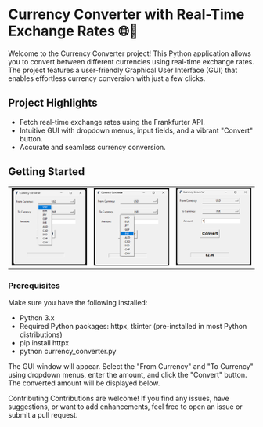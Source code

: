 # Currency Converter with Real-Time Exchange Rates 🌐💱

Welcome to the Currency Converter project! This Python application allows you to convert between different currencies using real-time exchange rates. The project features a user-friendly Graphical User Interface (GUI) that enables effortless currency conversion with just a few clicks.

## Project Highlights

- Fetch real-time exchange rates using the Frankfurter API.
- Intuitive GUI with dropdown menus, input fields, and a vibrant "Convert" button.
- Accurate and seamless currency conversion.

## Getting Started

<table>
  <tr>
    <td><img src="https://github.com/Ramsai170899/Currency_converter/blob/main/ip.png" alt="Screenshot 1" width="300"/></td>
    <td><img src="https://github.com/Ramsai170899/Currency_converter/blob/main/ip2.png" alt="Screenshot 2" width="300"/></td>
    <td><img src="https://github.com/Ramsai170899/Currency_converter/blob/main/op.png" alt="Screenshot 3" width="300"/></td>
  </tr>
</table>

### Prerequisites

Make sure you have the following installed:

- Python 3.x
- Required Python packages: httpx, tkinter (pre-installed in most Python distributions)
- pip install httpx
- python currency_converter.py

The GUI window will appear. 
Select the "From Currency" and "To Currency" using dropdown menus, enter the amount, and click the "Convert" button. 
The converted amount will be displayed below.

Contributing
Contributions are welcome! If you find any issues, have suggestions, or want to add enhancements, feel free to open an issue or submit a pull request.
